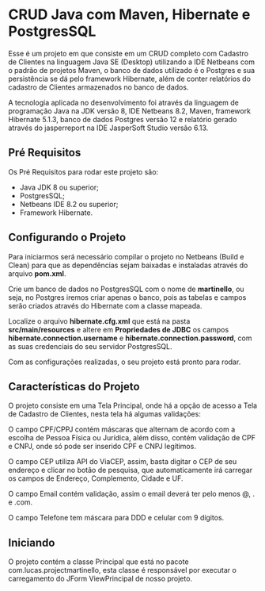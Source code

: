 # CRUD Java com Maven, Hibernate e PostgresSQL

Esse é um projeto em que consiste em um CRUD completo com Cadastro de Clientes na linguagem Java SE (Desktop) utilizando a IDE Netbeans com o padrão de projetos Maven, o banco de dados utilizado é o Postgres e sua persistência se dá pelo framework Hibernate, além de conter relatórios do cadastro de Clientes armazenados no banco de dados.

A tecnologia aplicada no desenvolvimento foi através da linguagem de programação Java na JDK versão 8, IDE Netbeans 8.2, Maven, framework Hibernate 5.1.3, banco de dados Postgres versão 12 e relatório gerado através do jasperreport na IDE JasperSoft Studio versão 6.13.


## Pré Requisitos

Os Pré Requisitos para rodar este projeto são:

- Java JDK 8 ou superior;
- PostgresSQL;
- Netbeans IDE 8.2 ou superior;
- Framework Hibernate.


## Configurando o Projeto

Para iniciarmos será necessário compilar o projeto no Netbeans (Build e Clean) para que as dependências sejam baixadas e instaladas através do arquivo **pom.xml**.

Crie um banco de dados no PostgresSQL com o nome de **martinello**, ou seja, no Postgres iremos criar apenas o banco, pois as tabelas e campos serão criados através do Hibernate com a classe mapeada.

Localize o arquivo **hibernate.cfg.xml** que está na pasta **src/main/resources** e altere em **Propriedades de JDBC** os campos **hibernate.connection.username** e **hibernate.connection.password**, com as suas credenciais do seu servidor PostgresSQL.

Com as configurações realizadas, o seu projeto está pronto para rodar.


## Características do Projeto

O projeto consiste em uma Tela Principal, onde há a opção de acesso a Tela de Cadastro de Clientes, nesta tela há algumas validações:

O campo CPF/CPPJ contém máscaras que alternam de acordo com a escolha de Pessoa Física ou Jurídica, além disso, contém validação de CPF e CNPJ, onde só pode ser inserido CPF e CNPJ legítimos.

O campo CEP utiliza API do ViaCEP, assim, basta digitar o CEP de seu endereço e clicar no botão de pesquisa, que automaticamente irá carregar os campos de Endereço, Complemento, Cidade e UF.

O campo Email contém validação, assim o email deverá ter pelo menos @, . e .com.

O campo Telefone tem máscara para DDD e celular com 9 dígitos.


## Iniciando

O projeto contém a classe Principal que está no pacote com.lucas.projectmartinello, esta classe é responsável por executar o carregamento do JForm ViewPrincipal de nosso projeto.
